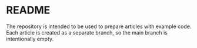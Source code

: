 # README
The repository is intended to be used to prepare articles with example code. Each article is created as a separate branch, so the main branch is intentionally empty.